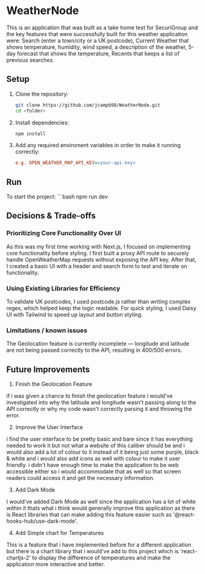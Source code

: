 # WeatherNode

This is an application that was built as a take home test for SecuriGroup and the key features that were successfully built for this weather application were: Search (enter a town/city or a UK postcode), Current Weather that shows temperature, humidity, wind speed, a description of the weather, 5-day forecast that shows the temperature, Recents that keeps a list of previous searches.

## Setup

1. Clone the repository: 
    ```bash
    git clone https://github.com/jcampb98/WeatherNode.git
    cd <folder>

2. Install dependencies:
    ```bash
    npm install

3. Add any required enviroment variables in order to make it running correctly:
    ```ini
    e.g. OPEN_WEATHER_MAP_API_KEY=<your-api-key>

## Run

To start the project:
    ```bash
    npm run dev

## Decisions & Trade-offs

### Prioritizing Core Functionality Over UI

As this was my first time working with Next.js, I focused on implementing core functionality before styling.
I first built a proxy API route to securely handle OpenWeatherMap requests without exposing the API key. After that, I created a basic UI with a header and search form to test and iterate on functionality.

### Using Existing Libraries for Efficiency

To validate UK postcodes, I used postcode.js rather than writing complex regex, which helped keep the logic readable.
For quick styling, I used Daisy UI with Tailwind to speed up layout and button styling.

### Limitations / known issues

The Geolocation feature is currently incomplete — longitude and latitude are not being passed correctly to the API, resulting in 400/500 errors.

## Future Improvements

1. Finish the Geolocation Feature

if i was given a chance to finish the geolocation feature i would've investigated into why the latitude and longitude wasn't passing along to the API correctly or why my code wasn't correctly parsing it and throwing the error.

2. Improve the User Interface

i find the user interface to be pretty basic and bare since it has everything needed to work it but not what a website of this caliber should be and i would also add a lot of colour to it instead of it being just some purple, black & white and i would also add icons as well with colour to make it user friendly. i didn't have enough time to make the application to be web accessible either so i would accommodate that as well so that screen readers could access it and get the necessary information.

3. Add Dark Mode

I would've added Dark Mode as well since the application has a lot of white within it thats what i think would generally improve this application as there is React libraries that can make adding this feature easier such as '@react-hooks-hub/use-dark-mode'.

4. Add Simple chart for Temperatures

This is a feature that i have implemented before for a different application but there is a chart library that i would've add to this project which is 'react-chartjs-2' to display the difference of temperatures and make the application more interactive and better.